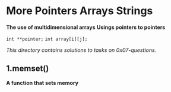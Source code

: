 # More Pointers Arrays Strings

**The use of multidimensional arrays**
**Usings pointers to pointers**

`int **pointer;`
`int array[i][j];`

*This directory contains solutions to tasks on 0x07-questions.*

## 1.memset()

**A function that sets memory**
